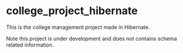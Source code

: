 # college_project_hibernate
This is the college management project made in Hibernate.

Note this project is under development and does not contains schema related information.

